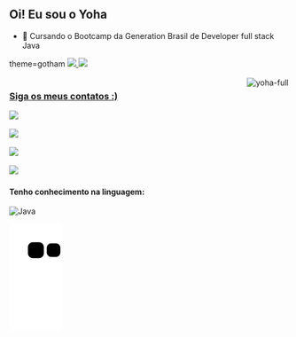 
## Oi! Eu sou o Yoha 

- 🚀 Cursando o Bootcamp da Generation Brasil de Developer full stack Java
<div>theme=gotham
 <a href="https://github.com/Yehokhananlima">
 <img height="180em" src="https://github-readme-stats.vercel.app/api?username=Yehokhananlima&show_icons=true&theme=dracula&include_all_commits=true&count_private=true"/>
 <img height="180em" src="https://github-readme-stats.vercel.app/api/top-langs/?username=Yehokhananlima&layout=compact&langs_count=7&theme=gotham"/>
 </div>
 <div style="display: inline_block"><br>
 <img align="right" alt="yoha-full" src="https://media.giphy.com/media/ASd0Ukj0y3qMM/giphy.gif">
</div>
 
 ### Siga os meus contatos :)
<div>
 <a href="https://instagram.com/yoha_nann" target="_blank"><img src="https://img.shields.io/badge/-Instagram-%23E4405F?style=for-the-badge&logo=instagram&logoColor=white"  target="_blank"></a>
 
 <a href="https://discord.gg/Cfx2F4QQ" target="_blank"><img src="https://img.shields.io/badge/Discord-7289DA?style=for-the-badge&logo=discord&logoColor=white" target="_blank"></a> 
  
 <a href = "mailto:yoha.limaa@gmail.com"><img src="https://img.shields.io/badge/-Gmail-%23333?style=for-the-badge&logo=gmail&logoColor=white" target="_blank"></a>
  
 <a href="https://www.linkedin.com/in/yehokhanan-lima-29228b189" target="_blank"><img src="https://img.shields.io/badge/-LinkedIn-%230077B5?style=for-the-badge&logo=linkedin&logoColor=white" target="_blank"></a> 

 #### Tenho conhecimento na linguagem:
 ![Java](https://img.shields.io/badge/-Java-000000?style=flat&logo=java) 
</div>
 
 ![Snake animation](https://github.com/rafaballerini/rafaballerini/blob/output/github-contribution-grid-snake.svg)

 
 

